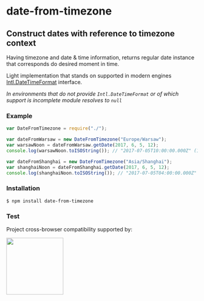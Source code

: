 # date-from-timezone
## Construct dates with reference to timezone context

Having timezone and date & time information, returns regular date instance that corresponds do desired moment in time.

Light implementation that stands on supported in modern engines [Intl.DateTimeFormat](http://www.ecma-international.org/ecma-402/1.0/#sec-12.1) interface.

_In environments that do not provide `Intl.DateTimeFormat` or of which support is incomplete module resolves to `null`_

### Example

```javascript
var DateFromTimezone = require("./");

var dateFromWarsaw = new DateFromTimezone("Europe/Warsaw");
var warsawNoon = dateFromWarsaw.getDate(2017, 6, 5, 12);
console.log(warsawNoon.toISOString()); // "2017-07-05T10:00:00.000Z" (12PM in Warsaw was at 10AM in UTC)

var dateFromShanghai = new DateFromTimezone("Asia/Shanghai");
var shanghaiNoon = dateFromShanghai.getDate(2017, 6, 5, 12);
console.log(shanghaiNoon.toISOString()); // "2017-07-05T04:00:00.000Z" (12PM in Shanghai was at 4AM in UTC)
```

### Installation

	$ npm install date-from-timezone

### Test

Project cross-browser compatibility supported by:

<a href="https://browserstack.com"><img src="https://bstacksupport.zendesk.com/attachments/token/Pj5uf2x5GU9BvWErqAr51Jh2R/?name=browserstack-logo-600x315.png" height="150" /></a>
